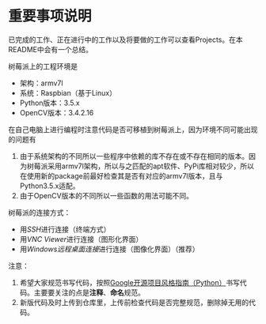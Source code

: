 # 重要事项说明

已完成的工作、正在进行中的工作以及将要做的工作可以查看Projects。在本README中会有一个总结。

树莓派上的工程环境是
* 架构：armv7l
* 系统：Raspbian（基于Linux）
* Python版本：3.5.x
* OpenCV版本：3.4.2.16

在自己电脑上进行编程时注意代码是否可移植到树莓派上，因为环境不同可能出现的问题有
1. 由于系统架构的不同所以一些程序中依赖的库不存在或不存在相同的版本。因为树莓派采用armv7l架构，所以与之匹配的apt软件、PyPi库相对较少，所以在使用新的package前最好检查其是否有对应的armv7l版本，且与Python3.5.x适配。
2.  由于OpenCV版本的不同所以一些函数的用法可能不同。

树莓派的连接方式：
* 用*SSH*进行连接（终端方式）
* 用*VNC Viewer*进行连接（图形化界面）
* 用*Windows远程桌面连接*进行连接（图像化界面）（推荐）

注意：
1. 希望大家规范书写代码，按照[Google开源项目风格指南（Python）](https://zh-google-styleguide.readthedocs.io/en/latest/google-python-styleguide/contents/)书写代码。主要要关注的点是**注释**、**命名**规范。
2. 新版代码及时上传到仓库里，上传前检查代码是否完整规范，删除掉无用的代码。

